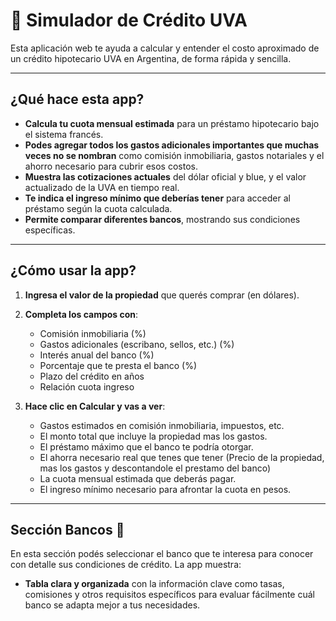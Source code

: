 # 🏡 Simulador de Crédito UVA

Esta aplicación web te ayuda a calcular y entender el costo aproximado de un crédito hipotecario UVA en Argentina, de forma rápida y sencilla.

---

## ¿Qué hace esta app?

- **Calcula tu cuota mensual estimada** para un préstamo hipotecario bajo el sistema francés.
- **Podes agregar todos los gastos adicionales importantes que muchas veces no se nombran** como comisión inmobiliaria, gastos notariales y el ahorro necesario para cubrir esos costos.
- **Muestra las cotizaciones actuales** del dólar oficial y blue, y el valor actualizado de la UVA en tiempo real.
- **Te indica el ingreso mínimo que deberías tener** para acceder al préstamo según la cuota calculada.
- **Permite comparar diferentes bancos**, mostrando sus condiciones específicas.

---

## ¿Cómo usar la app?

1. **Ingresa el valor de la propiedad** que querés comprar (en dólares).

2. **Completa los campos con**:
   - Comisión inmobiliaria (%)
   - Gastos adicionales (escribano, sellos, etc.) (%)
   - Interés anual del banco (%)
   - Porcentaje que te presta el banco (%)
   - Plazo del crédito en años
   - Relación cuota ingreso

3. **Hace clic en **Calcular** y vas a ver**:
   - Gastos estimados en comisión inmobiliaria, impuestos, etc.
   - El monto total que incluye la propiedad mas los gastos.
   - El préstamo máximo que el banco te podría otorgar.
   - El ahorra necesario real que tenes que tener (Precio de la propiedad, mas los gastos y descontandole el prestamo del banco)
   - La cuota mensual estimada que deberás pagar.
   - El ingreso mínimo necesario para afrontar la cuota en pesos.
---

## Sección Bancos 🏦

En esta sección podés seleccionar el banco que te interesa para conocer con detalle sus condiciones de crédito. La app muestra:

- **Tabla clara y organizada** con la información clave como tasas, comisiones y otros requisitos específicos para evaluar fácilmente cuál banco se adapta mejor a tus necesidades.

